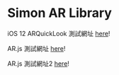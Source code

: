 # Simon AR Library
iOS 12 ARQuickLook 測試網址 [here](Website.html)!

AR.js 測試網址 [here](/ar/AR.js-master/three.js/examples/dev.html)!

AR.js 測試網址2 [here](/ardemo/index.html)!
